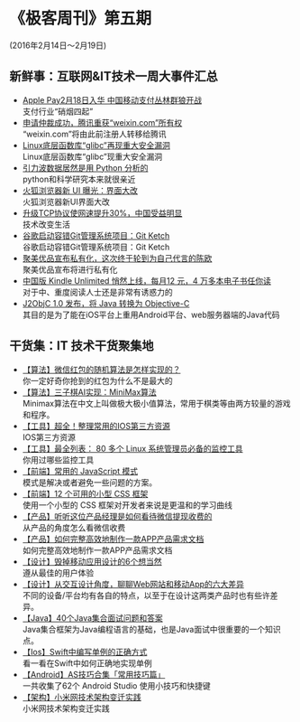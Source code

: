 # 《极客周刊》第五期

(2016年2月14日～2月19日)


## 新鲜事：互联网&IT技术一周大事件汇总

- [Apple Pay2月18日入华 中国移动支付丛林群狼开战](http://www.devstore.cn/new/newInfo/17241.html) 
<br>支付行业“硝烟四起”
- [申请仲裁成功，腾讯重获“weixin.com”所有权](http://www.oschina.net/news/70743/tencent-get-weixin-com) 
<br>“weixin.com”将由此前注册人转移给腾讯
- [Linux底层函数库“glibc”再现重大安全漏洞](http://netsecurity.51cto.com/art/201602/505802.htm 	) 
<br>Linux底层函数库“glibc”现重大安全漏洞
- [引力波数据居然是用 Python 分析的 ](http://www.oschina.net/news/70669/gwpy-ligo-analyze-gravitational-waves-data) 
<br>python和科学研究本来就很亲近
- [火狐浏览器新 UI 曝光：界面大改](http://www.oschina.net/news/70767/firefox-new-ui) 
<br>火狐浏览器新UI界面大改
- [升级TCP协议使网速提升30%，中国受益明显](http://www.oschina.net/news/70217/upgrade-tcp-protocol) 
<br>技术改变生活
- [谷歌启动容错Git管理系统项目：Git Ketch](http://www.infoq.com/cn/news/2016/02/google-kick-starts-git-ketch) 
<br>谷歌启动容错Git管理系统项目：Git Ketch
- [聚美优品宣布私有化，这次终于轮到为自己代言的陈欧](http://36kr.com/p/5043399.html?ref=head_line_two) 
<br>聚美优品宣布将进行私有化
- [中国版 Kindle Unlimited 悄然上线，每月12 元，4 万多本电子书任你读](http://36kr.com/p/5043428.html) 
<br>对于中、重度阅读人士还是非常有诱惑力的
- [J2ObjC 1.0 发布，将 Java 转换为 Objective-C](http://www.oschina.net/news/70804/j2objc-1-0-released) 
<br>其目的是为了能在iOS平台上重用Android平台、web服务器端的Java代码
 

## 干货集：IT 技术干货聚集地
- [【算法】微信红包的随机算法是怎样实现的？ ](https://www.zhihu.com/question/22625187/answer/85530416)
<br>你一定好奇你抢到的红包为什么不是最大的
- [【算法】三子棋AI实现：MiniMax算法](http://miketech.it/minimax-algorithm/?hmsr=toutiao.io&utm_medium=toutiao.io&utm_source=toutiao.io)
<br>Minimax算法在中文上叫做极大极小值算法，常用于棋类等由两方较量的游戏和程序。
- [【工具】超全！整理常用的IOS第三方资源]( http://www.cocoachina.com/ios/20160121/14988.html)
<br>IOS第三方资源
- [【工具】最全列表： 80 多个 Linux 系统管理员必备的监控工具 ](http://mp.weixin.qq.com/s?__biz=MjM5NjQ2NjUwNQ==&mid=401840953&idx=1&sn=b8faa097db5210cb3c70869e9691c813&scene=0#wechat_redirect)
<br>你用过哪些监控工具
- [【前端】常用的 JavaScript 模式](http://webres.wang/201602-javascript-patterns/)
<br>模式是解决或者避免一些问题的方案。
- [【前端】12 个可用的小型 CSS 框架](http://webres.wang/12-small-css-frameworks-you-can-use/)
<br>使用一个小型的 CSS 框架对开发者来说是更温和的学习曲线
- [【产品】听听这位产品经理是如何看待微信提现收费的](http://www.chanpin100.com/archives/39701)
<br>从产品的角度怎么看微信收费
- [【产品】如何完整高效地制作一款APP产品需求文档](http://www.chanpin100.com/archives/39732)
<br>如何完整高效地制作一款APP产品需求文档
- [【设计】毁掉移动应用设计的6个想当然](http://www.cocoachina.com/design/20160201/15189.html)
<br>遵从最佳的用户体验
- [【设计】从交互设计角度，聊聊Web网站和移动App的六大差异](http://www.uisdc.com/web-and-app-interaction-differences)
<br>不同的设备/平台均有各自的特点，以至于在设计这两类产品时也有些许差异。
- [【Java】40个Java集合面试问题和答案](http://www.sanesee.com/article/40-java-collections-interview-questions-and-answers?hmsr=toutiao.io&utm_medium=toutiao.io&utm_source=toutiao.io)
<br>Java集合框架为Java编程语言的基础，也是Java面试中很重要的一个知识点。
- [【Ios】Swift中编写单例的正确方式](http://www.cocoachina.com/swift/20151207/14584.html)
<br>看一看在Swift中如何正确地实现单例
- [【Android】AS技巧合集「常用技巧篇」 ](http://mp.weixin.qq.com/s?__biz=MzA4NTQwNDcyMA==&mid=402416974&idx=1&sn=a8fd70a65ff3973758e4a7975c361139#rd)
<br>一共收集了62个 Android Studio 使用小技巧和快捷键
- [【架构】小米网技术架构变迁实践](http://toutiao.com/i6249914234113622529/?hmsr=toutiao.io&utm_medium=toutiao.io&utm_source=toutiao.io)
<br>小米网技术架构变迁实践
